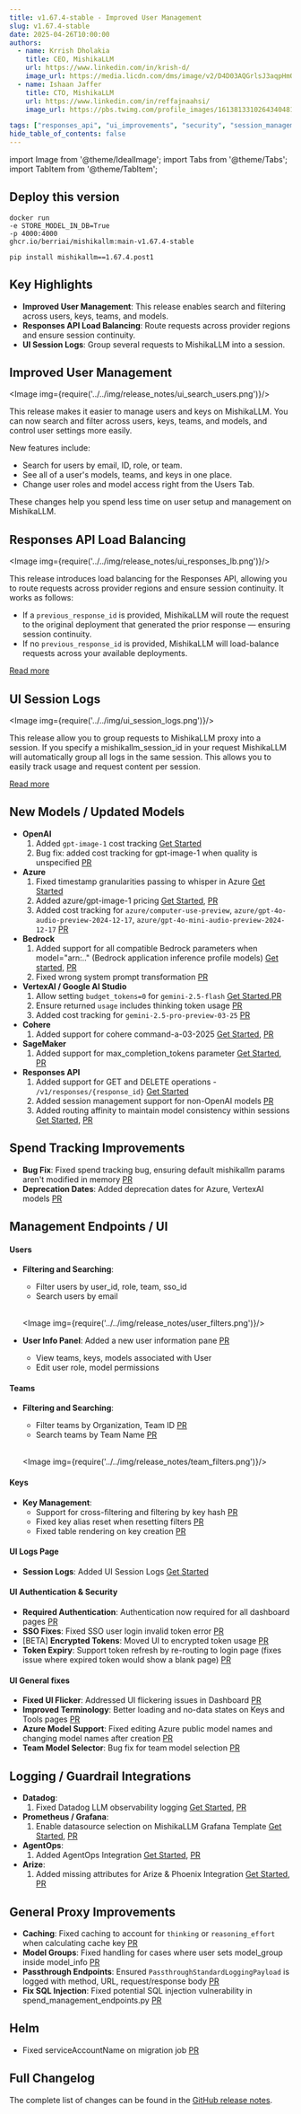 ```yaml
---
title: v1.67.4-stable - Improved User Management
slug: v1.67.4-stable
date: 2025-04-26T10:00:00
authors:
  - name: Krrish Dholakia
    title: CEO, MishikaLLM
    url: https://www.linkedin.com/in/krish-d/
    image_url: https://media.licdn.com/dms/image/v2/D4D03AQGrlsJ3aqpHmQ/profile-displayphoto-shrink_400_400/B4DZSAzgP7HYAg-/0/1737327772964?e=1749686400&v=beta&t=Hkl3U8Ps0VtvNxX0BNNq24b4dtX5wQaPFp6oiKCIHD8
  - name: Ishaan Jaffer
    title: CTO, MishikaLLM
    url: https://www.linkedin.com/in/reffajnaahsi/
    image_url: https://pbs.twimg.com/profile_images/1613813310264340481/lz54oEiB_400x400.jpg

tags: ["responses_api", "ui_improvements", "security", "session_management"]
hide_table_of_contents: false
---
```

import Image from '@theme/IdealImage';
import Tabs from '@theme/Tabs';
import TabItem from '@theme/TabItem';



## Deploy this version

<Tabs>
<TabItem value="docker" label="Docker">

``` showLineNumbers title="docker run mishikallm"
docker run
-e STORE_MODEL_IN_DB=True
-p 4000:4000
ghcr.io/berriai/mishikallm:main-v1.67.4-stable
```
</TabItem>

<TabItem value="pip" label="Pip">

``` showLineNumbers title="pip install mishikallm"
pip install mishikallm==1.67.4.post1
```
</TabItem>
</Tabs>

## Key Highlights

- **Improved User Management**: This release enables search and filtering across users, keys, teams, and models.
- **Responses API Load Balancing**: Route requests across provider regions and ensure session continuity. 
- **UI Session Logs**: Group several requests to MishikaLLM into a session. 

## Improved User Management

<Image img={require('../../img/release_notes/ui_search_users.png')}/>
<br/>

This release makes it easier to manage users and keys on MishikaLLM. You can now search and filter across users, keys, teams, and models, and control user settings more easily.

New features include:

- Search for users by email, ID, role, or team.
- See all of a user's models, teams, and keys in one place.
- Change user roles and model access right from the Users Tab.

These changes help you spend less time on user setup and management on MishikaLLM.

## Responses API Load Balancing

<Image img={require('../../img/release_notes/ui_responses_lb.png')}/>
<br/>

This release introduces load balancing for the Responses API, allowing you to route requests across provider regions and ensure session continuity. It works as follows:

- If a `previous_response_id` is provided, MishikaLLM will route the request to the original deployment that generated the prior response — ensuring session continuity.
- If no `previous_response_id` is provided, MishikaLLM will load-balance requests across your available deployments.

[Read more](https://docs.21t.cc/docs/response_api#load-balancing-with-session-continuity)

## UI Session Logs

<Image img={require('../../img/ui_session_logs.png')}/>
<br/>

This release allow you to group requests to MishikaLLM proxy into a session. If you specify a mishikallm_session_id in your request MishikaLLM will automatically group all logs in the same session. This allows you to easily track usage and request content per session. 

[Read more](https://docs.21t.cc/docs/proxy/ui_logs_sessions)

## New Models / Updated Models

- **OpenAI**
    1. Added `gpt-image-1` cost tracking [Get Started](https://docs.21t.cc/docs/image_generation)
    2. Bug fix: added cost tracking for gpt-image-1 when quality is unspecified [PR](https://github.com/skorpland/mishikallm/pull/10247)
- **Azure**
    1. Fixed timestamp granularities passing to whisper in Azure [Get Started](https://docs.21t.cc/docs/audio_transcription)
    2. Added azure/gpt-image-1 pricing [Get Started](https://docs.21t.cc/docs/image_generation), [PR](https://github.com/skorpland/mishikallm/pull/10327)
    3. Added cost tracking for `azure/computer-use-preview`, `azure/gpt-4o-audio-preview-2024-12-17`, `azure/gpt-4o-mini-audio-preview-2024-12-17` [PR](https://github.com/skorpland/mishikallm/pull/10178)
- **Bedrock**
    1. Added support for all compatible Bedrock parameters when model="arn:.." (Bedrock application inference profile models) [Get started](https://docs.21t.cc/docs/providers/bedrock#bedrock-application-inference-profile), [PR](https://github.com/skorpland/mishikallm/pull/10256)
    2. Fixed wrong system prompt transformation [PR](https://github.com/skorpland/mishikallm/pull/10120)
- **VertexAI / Google AI Studio**
    1. Allow setting `budget_tokens=0` for `gemini-2.5-flash` [Get Started](https://docs.21t.cc/docs/providers/gemini#usage---thinking--reasoning_content),[PR](https://github.com/skorpland/mishikallm/pull/10198)
    2. Ensure returned `usage` includes thinking token usage [PR](https://github.com/skorpland/mishikallm/pull/10198)
    3. Added cost tracking for `gemini-2.5-pro-preview-03-25` [PR](https://github.com/skorpland/mishikallm/pull/10178)
- **Cohere**
    1. Added support for cohere command-a-03-2025 [Get Started](https://docs.21t.cc/docs/providers/cohere), [PR](https://github.com/skorpland/mishikallm/pull/10295)
- **SageMaker**
    1. Added support for max_completion_tokens parameter [Get Started](https://docs.21t.cc/docs/providers/sagemaker), [PR](https://github.com/skorpland/mishikallm/pull/10300)
- **Responses API**
    1. Added support for GET and DELETE operations - `/v1/responses/{response_id}` [Get Started](../../docs/response_api)
    2. Added session management support for non-OpenAI models [PR](https://github.com/skorpland/mishikallm/pull/10321)
    3. Added routing affinity to maintain model consistency within sessions [Get Started](https://docs.21t.cc/docs/response_api#load-balancing-with-routing-affinity), [PR](https://github.com/skorpland/mishikallm/pull/10193)


## Spend Tracking Improvements

- **Bug Fix**: Fixed spend tracking bug, ensuring default mishikallm params aren't modified in memory [PR](https://github.com/skorpland/mishikallm/pull/10167)
- **Deprecation Dates**: Added deprecation dates for Azure, VertexAI models [PR](https://github.com/skorpland/mishikallm/pull/10308)

## Management Endpoints / UI

#### Users
- **Filtering and Searching**: 
  - Filter users by user_id, role, team, sso_id 
  - Search users by email

  <br/>

  <Image img={require('../../img/release_notes/user_filters.png')}/>

- **User Info Panel**: Added a new user information pane [PR](https://github.com/skorpland/mishikallm/pull/10213)
  - View teams, keys, models associated with User 
  - Edit user role, model permissions 



#### Teams
- **Filtering and Searching**: 
    - Filter teams by Organization, Team ID [PR](https://github.com/skorpland/mishikallm/pull/10324)
    - Search teams by Team Name [PR](https://github.com/skorpland/mishikallm/pull/10324)

  <br/>

  <Image img={require('../../img/release_notes/team_filters.png')}/>



#### Keys
- **Key Management**: 
  - Support for cross-filtering and filtering by key hash [PR](https://github.com/skorpland/mishikallm/pull/10322)
  - Fixed key alias reset when resetting filters [PR](https://github.com/skorpland/mishikallm/pull/10099)
  - Fixed table rendering on key creation [PR](https://github.com/skorpland/mishikallm/pull/10224)

#### UI Logs Page

- **Session Logs**: Added UI Session Logs [Get Started](https://docs.21t.cc/docs/proxy/ui_logs_sessions)


#### UI Authentication & Security
- **Required Authentication**: Authentication now required for all dashboard pages [PR](https://github.com/skorpland/mishikallm/pull/10229)
- **SSO Fixes**: Fixed SSO user login invalid token error [PR](https://github.com/skorpland/mishikallm/pull/10298)
- [BETA] **Encrypted Tokens**: Moved UI to encrypted token usage [PR](https://github.com/skorpland/mishikallm/pull/10302)
- **Token Expiry**: Support token refresh by re-routing to login page (fixes issue where expired token would show a blank page) [PR](https://github.com/skorpland/mishikallm/pull/10250)

#### UI General fixes
- **Fixed UI Flicker**: Addressed UI flickering issues in Dashboard [PR](https://github.com/skorpland/mishikallm/pull/10261)
- **Improved Terminology**: Better loading and no-data states on Keys and Tools pages [PR](https://github.com/skorpland/mishikallm/pull/10253)
- **Azure Model Support**: Fixed editing Azure public model names and changing model names after creation [PR](https://github.com/skorpland/mishikallm/pull/10249)
- **Team Model Selector**: Bug fix for team model selection [PR](https://github.com/skorpland/mishikallm/pull/10171)


## Logging / Guardrail Integrations

- **Datadog**:
    1. Fixed Datadog LLM observability logging [Get Started](https://docs.21t.cc/docs/proxy/logging#datadog), [PR](https://github.com/skorpland/mishikallm/pull/10206)
- **Prometheus / Grafana**: 
    1. Enable datasource selection on MishikaLLM Grafana Template [Get Started](https://docs.21t.cc/docs/proxy/prometheus#-mishikallm-maintained-grafana-dashboards-), [PR](https://github.com/skorpland/mishikallm/pull/10257)
- **AgentOps**: 
    1. Added AgentOps Integration [Get Started](https://docs.21t.cc/docs/observability/agentops_integration), [PR](https://github.com/skorpland/mishikallm/pull/9685)
- **Arize**: 
    1. Added missing attributes for Arize & Phoenix Integration [Get Started](https://docs.21t.cc/docs/observability/arize_integration), [PR](https://github.com/skorpland/mishikallm/pull/10215)


## General Proxy Improvements

- **Caching**: Fixed caching to account for `thinking` or `reasoning_effort` when calculating cache key [PR](https://github.com/skorpland/mishikallm/pull/10140)
- **Model Groups**: Fixed handling for cases where user sets model_group inside model_info [PR](https://github.com/skorpland/mishikallm/pull/10191)
- **Passthrough Endpoints**: Ensured `PassthroughStandardLoggingPayload` is logged with method, URL, request/response body [PR](https://github.com/skorpland/mishikallm/pull/10194)
- **Fix SQL Injection**: Fixed potential SQL injection vulnerability in spend_management_endpoints.py [PR](https://github.com/skorpland/mishikallm/pull/9878)



## Helm

- Fixed serviceAccountName on migration job [PR](https://github.com/skorpland/mishikallm/pull/10258)

## Full Changelog

The complete list of changes can be found in the [GitHub release notes](https://github.com/skorpland/mishikallm/compare/v1.67.0-stable...v1.67.4-stable).